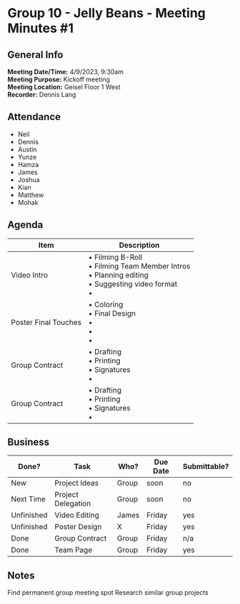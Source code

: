 
# Group 10 - Jelly Beans - Meeting Minutes #1
## General Info
**Meeting Date/Time:** 4/9/2023, 9:30am <br>
**Meeting Purpose:** Kickoff meeting <br>
**Meeting Location:** Geisel Floor 1 West <br>
**Recorder:** Dennis Lang <br>

## Attendance
- Neil
- Dennis
- Austin
- Yunze
- Hamza
- James
- Joshua
- Kian
- Matthew
- Mohak

## Agenda
Item | Description
---- | ----
Video Intro |• Filming B-Roll<br>• Filming Team Member Intros <br>• Planning editing <br>• Suggesting video format<br>• 
Poster Final Touches | • Coloring<br>• Final Design<br>• <br>• <br>• 
Group Contract | • Drafting<br>• Printing <br>•  Signatures<br>• 
Group Contract | • Drafting<br>• Printing <br>•  Signatures<br>• 


## Business
| Done? | Task | Who? | Due Date | Submittable?
| ---- | ---- | ---- | ---- | ---- |
|New | Project Ideas | Group | soon | no
|Next Time | Project Delegation | Group | soon | no
|Unfinished | Video Editing | James | Friday | yes
|Unfinished | Poster Design | X | Friday | yes
|Done | Group Contract | Group | Friday | n/a
|Done | Team Page | Group | Friday | yes


## Notes
Find permanent group meeting spot
Research similar group projects
